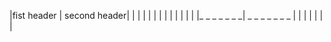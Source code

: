 |fist header  | second header|
|             |              |
|             |              |
|             |               |
|             |               |
|_ _ _ _ _ _ _| _ _ _ _ _ _ _ |
|             |               |
|             |               |
